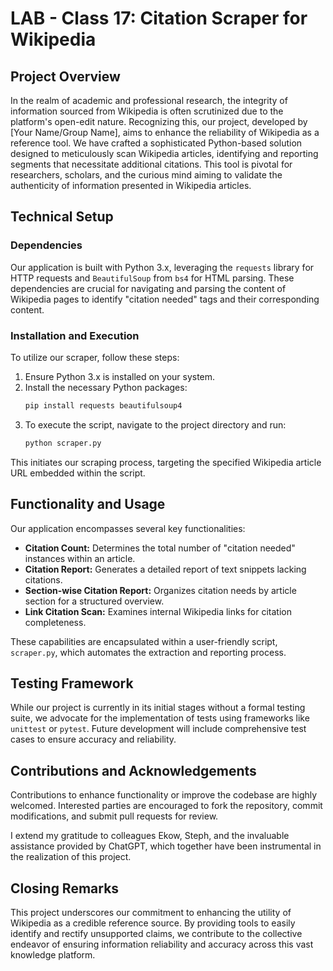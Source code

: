# LAB - Class 17: Citation Scraper for Wikipedia

## Project Overview

In the realm of academic and professional research, the integrity of information sourced from Wikipedia is often scrutinized due to the platform's open-edit nature. Recognizing this, our project, developed by [Your Name/Group Name], aims to enhance the reliability of Wikipedia as a reference tool. We have crafted a sophisticated Python-based solution designed to meticulously scan Wikipedia articles, identifying and reporting segments that necessitate additional citations. This tool is pivotal for researchers, scholars, and the curious mind aiming to validate the authenticity of information presented in Wikipedia articles.

## Technical Setup

### Dependencies

Our application is built with Python 3.x, leveraging the `requests` library for HTTP requests and `BeautifulSoup` from `bs4` for HTML parsing. These dependencies are crucial for navigating and parsing the content of Wikipedia pages to identify "citation needed" tags and their corresponding content.

### Installation and Execution

To utilize our scraper, follow these steps:

1. Ensure Python 3.x is installed on your system.
2. Install the necessary Python packages:
   ```bash
   pip install requests beautifulsoup4
   ```
3. To execute the script, navigate to the project directory and run:
   ```bash
   python scraper.py
   ```

This initiates our scraping process, targeting the specified Wikipedia article URL embedded within the script.

## Functionality and Usage

Our application encompasses several key functionalities:

- **Citation Count:** Determines the total number of "citation needed" instances within an article.
- **Citation Report:** Generates a detailed report of text snippets lacking citations.
- **Section-wise Citation Report:** Organizes citation needs by article section for a structured overview.
- **Link Citation Scan:** Examines internal Wikipedia links for citation completeness.

These capabilities are encapsulated within a user-friendly script, `scraper.py`, which automates the extraction and reporting process.

## Testing Framework

While our project is currently in its initial stages without a formal testing suite, we advocate for the implementation of tests using frameworks like `unittest` or `pytest`. Future development will include comprehensive test cases to ensure accuracy and reliability.

## Contributions and Acknowledgements

Contributions to enhance functionality or improve the codebase are highly welcomed. Interested parties are encouraged to fork the repository, commit modifications, and submit pull requests for review.

I extend my gratitude to colleagues Ekow, Steph, and the invaluable assistance provided by ChatGPT, which together have been instrumental in the realization of this project.

## Closing Remarks

This project underscores our commitment to enhancing the utility of Wikipedia as a credible reference source. By providing tools to easily identify and rectify unsupported claims, we contribute to the collective endeavor of ensuring information reliability and accuracy across this vast knowledge platform.
